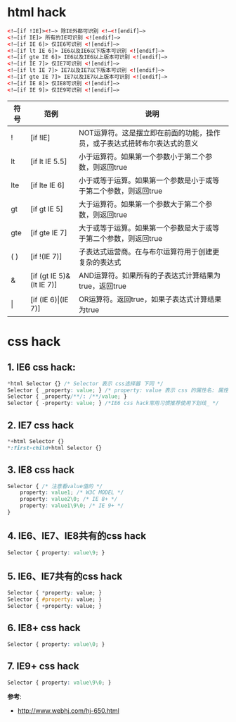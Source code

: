 # html hack

```html
<!–[if !IE]><!–> 除IE外都可识别 <!–<![endif]–>
<!–[if IE]> 所有的IE可识别 <![endif]–>
<!–[if IE 6]> 仅IE6可识别 <![endif]–>
<!–[if lt IE 6]> IE6以及IE6以下版本可识别 <![endif]–>
<!–[if gte IE 6]> IE6以及IE6以上版本可识别 <![endif]–>
<!–[if IE 7]> 仅IE7可识别 <![endif]–>
<!–[if lt IE 7]> IE7以及IE7以下版本可识别 <![endif]–>
<!–[if gte IE 7]> IE7以及IE7以上版本可识别 <![endif]–>
<!–[if IE 8]> 仅IE8可识别 <![endif]–>
<!–[if IE 9]> 仅IE9可识别 <![endif]–>
```

符号 | 范例 | 说明
---|---|---
! |	[if !IE] | NOT运算符。这是摆立即在前面的功能，操作员，或子表达式扭转布尔表达式的意义
lt | [if lt IE 5.5] | 小于运算符。如果第一个参数小于第二个参数，则返回true
lte | [if lte IE 6] | 小于或等于运算。如果第一个参数是小于或等于第二个参数，则返回true
gt | [if gt IE 5] | 大于运算符。如果第一个参数大于第二个参数，则返回true
gte | [if gte IE 7] | 大于或等于运算。如果第一个参数是大于或等于第二个参数，则返回true
( ) | [if !(IE 7)] | 子表达式运营商。在与布尔运算符用于创建更复杂的表达式
& | [if (gt IE 5)&(lt IE 7)] | AND运算符。如果所有的子表达式计算结果为true，返回true
\| | [if (IE 6)\|(IE 7)] | OR运算符。返回true，如果子表达式计算结果为true


# css hack
## 1. IE6 css hack:
```css
*html Selector {} /* Selector 表示 css选择器 下同 */
Selector { _property: value; } /* property: value 表示 css 的属性名: 属性值 下同 */
Selector { _property/**/: /**/value; }
Selector { -property: value; } /*IE6 css hack常用习惯推荐使用下划线_ */
```
## 2. IE7 css hack
```css
*+html Selector {}
*:first-child+html Selector {}
```

## 3. IE8 css hack
```css
Selector { /* 注意看value值的 */
    property: value1; /* W3C MODEL */
    property: value2\0; /* IE 8+ */
    property: value1\9\0; /* IE 9+ */
}
```
## 4. IE6、IE7、IE8共有的css hack
```css
Selector { property: value\9; }
```
## 5. IE6、IE7共有的css hack
```css
Selector { *property: value; }
Selector { #property: value; }
Selector { +property: value; }
```
## 6. IE8+ css hack
```css
Selector { property: value\0; }
```
## 7. IE9+ css hack
```css
Selector { property: value\9\0; }
```

**参考**:
- http://www.webhj.com/hj-650.html

